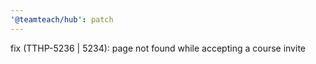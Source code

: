 ```yaml
---
'@teamteach/hub': patch
---
```


fix (TTHP-5236 | 5234): page not found while accepting a course invite
